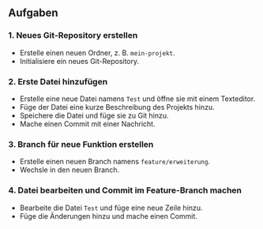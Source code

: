 ## Aufgaben

### 1. Neues Git-Repository erstellen

- Erstelle einen neuen Ordner, z. B. `mein-projekt`.
- Initialisiere ein neues Git-Repository.

### 2. Erste Datei hinzufügen

- Erstelle eine neue Datei namens `Test` und öffne sie mit einem Texteditor.
- Füge der Datei eine kurze Beschreibung des Projekts hinzu.
- Speichere die Datei und füge sie zu Git hinzu.
- Mache einen Commit mit einer Nachricht.

### 3. Branch für neue Funktion erstellen

- Erstelle einen neuen Branch namens `feature/erweiterung`.
- Wechsle in den neuen Branch.

### 4. Datei bearbeiten und Commit im Feature-Branch machen

- Bearbeite die Datei `Test` und füge eine neue Zeile hinzu.
- Füge die Änderungen hinzu und mache einen Commit.


